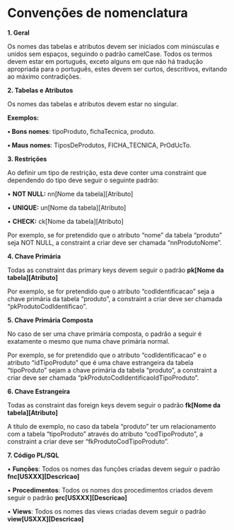 # Convenções de nomenclatura #

**1. Geral**

Os nomes das tabelas e atributos devem ser iniciados com minúsculas e unidos sem espaços, seguindo o padrão camelCase.
Todos os termos devem estar em português, exceto alguns em que não há tradução apropriada para o português, estes devem ser curtos, descritivos, evitando ao máximo contradições.

**2. Tabelas e Atributos**

Os nomes das tabelas e atributos devem estar no singular. 

**Exemplos:**

**• Bons nomes**: tipoProduto, fichaTecnica, produto.

**• Maus nomes**: TiposDeProdutos, FICHA_TECNICA, PrOdUcTo.

**3. Restrições**

Ao definir um tipo de restrição, esta deve conter uma constraint que dependendo do tipo deve seguir o seguinte padrão:

• **NOT NULL:** nn[Nome da tabela][Atributo]

• **UNIQUE:** un[Nome da tabela][Atributo]

• **CHECK:** ck[Nome da tabela][Atributo]

Por exemplo, se for pretendido que o atributo “nome” da tabela “produto” seja NOT NULL, a constraint a criar deve ser chamada “nnProdutoNome”.

**4. Chave Primária**

Todas as constraint das primary keys devem seguir o padrão **pk[Nome da tabela][Atributo]**

Por exemplo, se for pretendido que o atributo “codIdentificacao” seja a chave primária da tabela
“produto”, a constraint a criar deve ser chamada “pkProdutoCodIdentificao”.

**5. Chave Primária Composta**

No caso de ser uma chave primária composta, o padrão a seguir é exatamente o mesmo que numa chave primária normal.

Por exemplo, se for pretendido que o atributo “codIdentificacao” e o atributo “idTipoProduto” que é uma chave estrangeira da tabela “tipoProduto” sejam a chave primária da tabela “produto”, a constraint a criar deve ser chamada “pkProdutoCodIdentificaoIdTipoProduto”.

**6. Chave Estrangeira**

Todas as constraint das foreign keys devem seguir o padrão **fk[Nome da tabela][Atributo]**

A título de exemplo, no caso da tabela “produto” ter um relacionamento com a tabela “tipoProduto”
através do atributo “codTipoProduto”, a constraint a criar deve ser “fkProdutoCodTipoProduto”.

**7. Código PL/SQL**

• **Funções**:
Todos os nomes das funções criadas devem seguir o padrão **fnc[USXXX][Descricao]**

• **Procedimentos**:
Todos os nomes dos procedimentos criados devem seguir o padrão **prc[USXXX][Descricao]**

• **Views**:
Todos os nomes das views criadas devem seguir o padrão **view[USXXX][Descricao]**